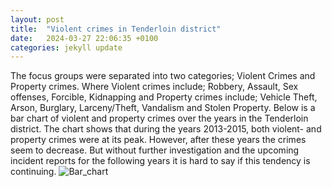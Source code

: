 ```yaml
---
layout: post
title:  "Violent crimes in Tenderloin district"
date:   2024-03-27 22:06:35 +0100
categories: jekyll update
---
```


The focus groups were separated into two categories; Violent Crimes and Property crimes. Where Violent crimes include; Robbery, Assault, Sex offenses, Forcible, Kidnapping and Property crimes include; Vehicle Theft, Arson, Burglary, Larceny/Theft, Vandalism and Stolen Property. Below is a bar chart of violent and property crimes over the years in the Tenderloin district. The chart shows that during the years 2013-2015, both violent- and property crimes were at its peak. However, after these years the crimes seem to decrease. But without further investigation and the upcoming incident reports for the following years it is hard to say if this tendency is continuing. 
![Bar_chart]({{site.baseurl}}/assets/images/Bar_AnnualCrimes.png)
